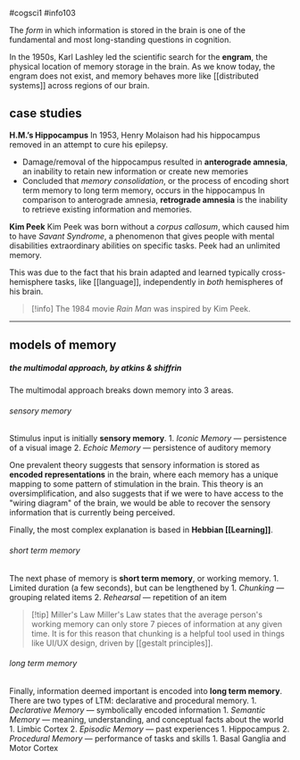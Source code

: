 #cogsci1 #info103 

The *form* in which information is stored in the brain is one of the fundamental and most long-standing questions in cognition.

In the 1950s, Karl Lashley led the scientific search for the **engram**, the physical location of memory storage in the brain. As we know today, the engram does not exist, and memory behaves more like [[distributed systems]] across regions of our brain.

## case studies

**H.M.’s Hippocampus**
In 1953, Henry Molaison had his hippocampus removed in an attempt to cure his epilepsy.
-   Damage/removal of the hippocampus resulted in **anterograde amnesia**, an inability to retain new information or create new memories
-   Concluded that _memory consolidation_, or the process of encoding short term memory to long term memory, occurs in the hippocampus
In comparison to anterograde amnesia, **retrograde amnesia** is the inability to retrieve existing information and memories.

**Kim Peek**
Kim Peek was born without a *corpus callosum*, which caused him to have *Savant Syndrome*, a phenomenon that gives people with mental disabilities extraordinary abilities on specific tasks. Peek had an unlimited memory.

This was due to the fact that his brain adapted and learned typically cross-hemisphere tasks, like [[language]], independently in *both* hemispheres of his brain.

> [!info] The 1984 movie *Rain Man* was inspired by Kim Peek.

---
## models of memory

##### the multimodal approach, by atkins & shiffrin
The multimodal approach breaks down memory into 3 areas. 
###### sensory memory
Stimulus input is initially **sensory memory**. 
    1.  *Iconic Memory* — persistence of a visual image
    2.  *Echoic Memory* — persistence of auditory memory

One prevalent theory suggests that sensory information is stored as **encoded representations** in the brain, where each memory has a unique mapping to some pattern of stimulation in the brain. This theory is an oversimplification, and also suggests that if we were to have access to the "wiring diagram" of the brain, we would be able to recover the sensory information that is currently being perceived.

Finally, the most complex explanation is based in **Hebbian [[Learning]]**. 
###### short term memory
The next phase of memory is **short term memory**, or working memory. 
    1.  Limited duration (a few seconds), but can be lengthened by
        1.  *Chunking* — grouping related items
        2.  *Rehearsal* — repetition of an item

>[!tip] Miller's Law
>Miller's Law states that the average person's working memory can only store 7 pieces of information at any given time. It is for this reason that chunking is a helpful tool used in things like UI/UX design, driven by [[gestalt principles]].
>
###### long term memory
Finally, information deemed important is encoded into **long term memory**. There are two types of LTM: declarative and procedural memory.
	1.  *Declarative Memory* — symbolically encoded information
	    1.  *Semantic Memory* — meaning, understanding, and conceptual facts about the world
	        1.  Limbic Cortex
	    2.  *Episodic Memory* — past experiences
	        1.  Hippocampus
	2.  *Procedural Memory* — performance of tasks and skills
	    1.  Basal Ganglia and Motor Cortex